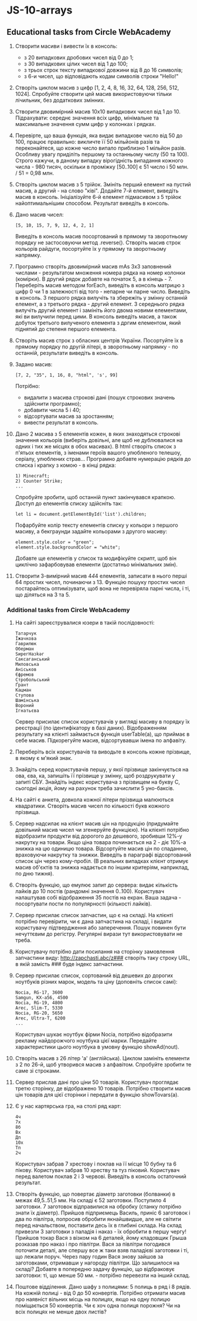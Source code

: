 # JS-10-arrays

## Educational tasks from Circle WebAcademy

1. Створити масиви і вивести їх в консоль:
	- з 20 випадкових дробових чисел від 0 до 1;
	- з 30 випадкових цілих чисел від 1 до 100;
	- з трьох строк тексту випадкової довжини від 8 до 16 символів;
	- з 6-и чисел, що відповідають кодам символів строки "Hello!"

2. Створіть циклом масив з цифр [1, 2, 4, 8, 16, 32, 64, 128, 256, 512, 1024]. Спробуйте створити цей масив використовуючи тільки лічильник, без додаткових змінних.

3. Створити двовимірний масив 10х10 випадкових чисел від 1 до 10. Підрахувати: середнє значення всіх цифр, мінімальне та максимальне значення сумм цифр у колонках і рядках.

4. Перевірте, що ваша функція, яка видає випадкове число від 50 до 100, працює правильно: викличте її 50 мільйонів разів та переконайтеся, що кожне число випало приблизно 1 мільйон разів. Особливу увагу приділіть першому та останньому числу (50 та 100). Строго кажучи, в даному випадку вірогідність випадання кожного числа - 980 тисяч, оскільки в проміжку [50..100] є 51 число і 50 млн. / 51 = 0,98 млн.

5. Створіть циклом масив з 5 трійок. Змініть перший елемент на пустий масив, а другий - на слово "ківі". Додайте 7-й елемент, виведіть масив в консоль. Ініціалізуйте 6-й елемент підмасивом з 5 трійок найоптимальнішим способом. Результат виведіть в консоль.

6. Дано масив чисел:

	```
	[5, 10, 15, 7, 9, 12, 4, 2, 1]
	```

	Виведіть в консоль масив посортований в прямому та зворотньому порядку не застосовуючи метод .reverse(). Створіть масив строк кольорів райдуги, посортуйте їх у прямому та зворотньому напрямку.

7. Програмно створіть двовимірний масив mAs 3x3 заповнений числами - результатом множення номера рядка на номер колонки (комірки). В другий рядок добавте на початок 5, а в кінець - 7. Переберіть масив методом forEach, виведіть в консоль матрицю з цифр 0 чи 1 в залежності від того - непарне чи парне число. Виведіть в консоль. З першого рядка вилучіть та збережіть у змінну останній елемент, а з третього рядка - другий елемент. З середнього рядка вилучіть другий елемент і замініть його двома новими елементами, які ви вилучили перед цими. В консоль виведіть масив, а також добуток третього вилученого елемента з дргим елементом, який піднятий до степеня першого елемента.

8. Створіть масив строк з обласних центрів України. Посортуйте їх в прямому порядку по другій літері, в зворотньому напрямку - по останній, результати виведіть в консоль.

9. Задано масив:

	```
	[7, 2, "35", 1, 16, 8, "html", 's', 99]
	```

	Потрібно:
	- видалити з масива строкові дані (пошук строкових значень здійснити програмно);
	- добавити числа 5 і 40;
	- відсортувати масив за зростанням;
	- вивести результат в консоль.

10. Дано 2 масива з 5 елементів кожен, в яких знаходяться строкові значення кольорів (виберіть довільні, але щоб не дублювалися на одних і тих же місцях в обох масивах). В html створіть список з п'ятьох елементів, з іменами героїв вашого улюбленого телешоу, серіалу, улюблених страв... Програмно добавте нумерацію рядків до списка і крапку з комою - в кінці рядка:

	```
	1) Minecraft;
	2) Counter Strike;
	...
	```

	Спробуйте зробити, щоб останній пункт закінчувався крапкою. Доступ до елементів списку здійсніть так:

	```
	let li = document.getElementById('list').children;
	```

	Пофарбуйте колір тексту елементів списку у кольори з першого масиву, а бекграунди задайте кольорами з другого масиву:

	```
	element.style.color = "green";
	element.style.backgroundColor = "white";
	```

	Добавте ще елементів у список та модифікуйте скрипт, щоб він циклічно зафарбовував елементи (достатньо мінімальних змін).

11. Створити 3-вимірний масив 4*4*4 елементів, записати в нього перші 64 простих чисел, починаючи з 13. Функцію пошуку простих чисел постарайтесь оптимізувати, щоб вона не перевіряла парні числа, і ті, що діляться на 3 та 5.

### Additional tasks from Circle WebAcademy
	
1. На сайті зареєструвалися юзери в такій послідовності:

	```
	Татарчук
	Їжачкова
	Гаврилюк
	Оберман
	SирeгНаɔkǝг
	Саксаганський
	Миловська
	Аніськов
	Єфремов
	Стробольський
	Ґрант
	Кацман
	Ступова
	Шамінська
	Вороний
	Ігнатьєва
	```

	Сервер присилає список користувачів у вигляді масиву в порядку їх реєстрації (по ідентифікатору в базі даних). Відображенням результату на клієнті займається функція userTable(a), що приймає в себе масив. Підкорегуйте масив, відсортувавши імена по алфавіту.

2. Переберіть всіх користувачів та виводьте в консоль кожне прізвище, в якому є м'який знак.

3. Знайдіть серед користувачів першу, у якої прізвище закінчується на ова, єва, ка, запишіть її прізвище у змінну, щоб роздрукувати у запиті СБУ. Знайдіть індекс користувача з прізвищем на букву С, сьогодні акція, йому на рахунок треба зачислити 5 уно-баксів.

4. На сайті є анкета, довкола кожної літери прізвища малюються квадратики. Створіть масив чисел по кількості букв кожного прізвища.

5. Сервер надсилає на клієнт масив цін на продукцію (придумайте довільний масив чисел чи згенеруйте функцією). На клієнті потрібно відобразити продукти від дорогого до дешевого, зробивши 12%-у накрутку на товари. Якщо ціна товара починається на 2 - діє 10%-а знижка на цю одиницю товара. Відсортуйте масив цін по спаданню, враховуючи накрутку та знижки. Виведіть в параграфі відсортований список цін через кому-пробіл.
(В реальних випадках клієнт отримує масив об'єктів та знижка надається по іншим критеріям, наприклад, по дню тижня).

6. Створіть функцію, що емулює запит до сервера: видає кількість лайків до 10 постів (рандомні значення 0..100). Користувач налаштував собі відображення 35 постів на екран.
Ваша задача - посортувати пости по популярності (кількості лайків).

7. Сервер присилає список запчастин, що є на складі. На клієнті потрібно перевірити, чи є дана запчастина на складі, і видати користувачу підтвердження або заперечення.
Пошук повинен бути нечуттєвим до регістру. Регулярні вирази тут використовувати не треба.

8. Користувачу потрібно дати посилання на сторінку замовлення запчастини виду:
	http://zapchasti.abc/z###
	створіть таку строку URL, в якій замість ### буде індекс запчастини.

9. Сервер присилає список, сортований від дешевих до дорогих ноутбуків різних марок, модель та ціну (доповніть список самі):

	```
	Nocia, RG-17, 3600
	Samgun, KX-a56, 4500
	Nocia, RG-19, 4800
	Arec, Slim-T, 5330
	Nocia, RG-20, 5650
	Arec, Ultra-T, 6200
	...
	```

	Користувач шукає ноутбук фірми Nocia, потрібно відобразити рекламу найдорожчого ноутбука цієї марки. Передайте характеристики цього ноутбука в умовну функцію showAd(nout).

10. Створіть масив з 26 літер 'a' (англійська). Циклом замініть елементи з 2 по 26-й, щоб утворився масив з алфавітом. Спробуйте зробити те саме зі строками.

11. Сервер прислав дані про ціни 50 товарів. Користувач проглядає третю сторінку, де відображено 10 товарів. Потрібно створити масив цін товарів для цієї сторінки і передати в функцію showTovars(a).

12. Є у нас картярська гра, на столі ряд карт:

	```
	4ч
	7х
	8б
	Вх
	Дп
	10х
	Тп
	2ч
	```

	Користувач забрав 7 хрестову і поклав на її місце 10 бубну та 6 пікову. Користувач забрав 10 хреству та туз піковий. Користувач перед валетом поклав 2 і 3 червові. Виведіть в консоль остаточний результат.

13. Створіть функцію, що повертає діаметр заготовки (болванки) в межах 49,5..51,5 мм.
На складі є 52 заготовки. Поступило 4 заготовки. 7 заготовок відправилися на обробку (станку потрібно знати їх діаметр). Прийшов підприємець Василь, приніс 6 заготовок і два по півлітра, попросив обробити якнайшвидше, але не світити перед начальством, поставити десь їх в глибині склада. На склад привезли 3 заготовки з паладія і наказ - їх обробити в першу чергу! Прийшов токар Вася з візком на 6 деталей, йому кладовщик Грыша розказав про наказ і про півлітри. Вася за півлітри погодився поточити деталі, але спершу все ж таки взяв паладієві заготовки і ті, що лежали поруч. Через пару годин Вася знову зайшов за заготовками, отримавши у нагороду півлітри. Що залишилося на складі? Добавте в попередню задачу функцію, що відбраковує заготовки: ті, що менше 50 мм. - потрібно перевезти на інший склад.

14. Поштове відділення. Дано шафу з полицями: 5 полиць в ряд і 8 рядів. На кожній полиці - від 0 до 50 конвертів. Потрібно отримати масив про наявніст вільних місць на полицях, якщо на одну полицю поміщається 50 конвертів. Чи є хоч одна полиця порожня?
Чи на всіх полицях не менше двох листів?